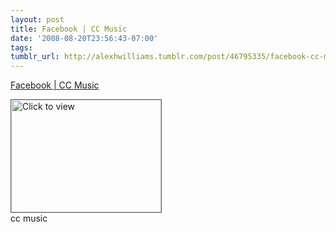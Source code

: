 ```yaml
---
layout: post
title: Facebook | CC Music
date: '2008-08-20T23:56:43-07:00'
tags: 
tumblr_url: http://alexhwilliams.tumblr.com/post/46795335/facebook-cc-music
---
```

<a href="https://www.iterasi.net/OpenViewer.aspx?sqrlitid=w7-skC6dPUG41uSGY9jJiw">Facebook | CC Music</a><br/><p><a href="https://www.iterasi.net/OpenViewer.aspx?sqrlitid=w7-skC6dPUG41uSGY9jJiw" target="_blank"> <img src="http://AssetHost01a.iterasi.net/ec2eb670e447/94d5ad32ba6b/ff6f9e86baa1/bfce8ee8810e/66dea6a6-2561-40d0-a94e-f80e64140ef4/thumbnail.jpg???20080821065638???ubrc4UhF2WlCJWy/ADdLKXxto9Nxmfj8kyLPzFoqPE26I5Lg3x15KHgQA+1jACYjzL3sze8WcX557SkaNPq4t53H792wa6Yy9tNvkIui1+KRPx/f5/ELCXqJZY+7xL/8Y/Bn0jcY9TCtlYiS4dqkJ9wKUL5oG7+yva6vC7ozk2w=" width="240" height="180" style="border:solid 1px #666" alt="Click to view"/></a>
<br/>cc music</p>
